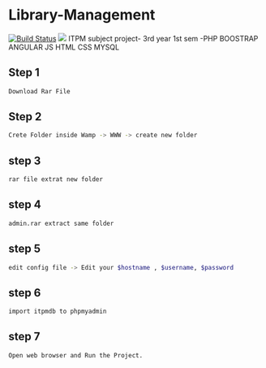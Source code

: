 # Library-Management
[![Build Status](https://travis-ci.org/joemccann/dillinger.svg?branch=master)](https://travis-ci.org/joemccann/dillinger)
![](https://img.shields.io/bower/v/editor.md.svg)
ITPM subject project- 3rd year 1st sem
-PHP
BOOSTRAP 
ANGULAR 
JS 
HTML 
CSS 
MYSQL 

Step 1
----------------------------------------------------------

```sh
Download Rar File
```

Step 2 
----------------------------------------------------------
```sh
Crete Folder inside Wamp -> WWW -> create new folder
```

step 3 
--------------------------------------------------------
```sh
rar file extrat new folder
```
step 4 
--------------------------------------------------------
```sh
admin.rar extract same folder
```
step 5 
--------------------------------------------------------
```sh
edit config file -> Edit your $hostname , $username, $password
```
step 6 
--------------------------------------------------------
```sh
import itpmdb to phpmyadmin
```

step 7 
--------------------------------------------------------
```sh
Open web browser and Run the Project.
```

